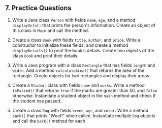## 7. **Practice Questions**

1. Write a Java class `Person` with fields `name`, `age`, and a method `displayInfo()` that prints the person's information. Create an object of this class in `Main` and call the method.

2. Create a class `Book` with fields `title`, `author`, and `price`. Write a constructor to initialize these fields, and create a method `displayDetails()` to print the book’s details. Create two objects of the class `Book` and print their details.

3. Write a Java program with a class `Rectangle` that has fields `length` and `width`. Add a method `calculateArea()` that returns the area of the rectangle. Create objects for two rectangles and display their areas.

4. Create a `Student` class with fields `name` and `marks`. Write a method `isPassed()` that returns `true` if the marks are greater than 50, and `false` otherwise. Instantiate a student object in the `main` method and check if the student has passed.

5. Create a class `Dog` with fields `breed`, `age`, and `color`. Write a method `bark()` that prints "Woof!" when called. Instantiate multiple `Dog` objects and call the `bark()` method for each.
